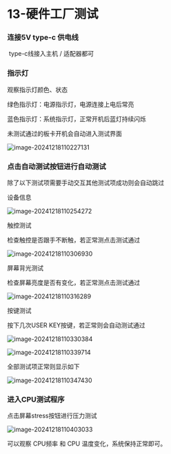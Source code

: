 # 13-硬件工厂测试







### 连接5V type-c 供电线

​     type-c线接入主机 / 适配器都可

### 指示灯

观察指示灯颜色、状态

绿色指示灯：电源指示灯，电源连接上电后常亮

蓝色指示灯：系统指示灯，正常开机后蓝灯持续闪烁

 

未测试通过的板卡开机会自动进入测试界面



![image-20241218110227131](http://tanzhtanzh.oss-cn-shenzhen.aliyuncs.com/img/image-20241218110227131.png)

### 点击自动测试按钮进行自动测试

除了以下测试项需要手动交互其他测试项成功则会自动跳过

设备信息

![image-20241218110254272](http://tanzhtanzh.oss-cn-shenzhen.aliyuncs.com/img/image-20241218110254272.png)

触控测试

检查触控是否跟手不断触，若正常测点击测试通过

![image-20241218110306930](http://tanzhtanzh.oss-cn-shenzhen.aliyuncs.com/img/image-20241218110306930.png)

屏幕背光测试

检查屏幕亮度是否有变化，若正常测点击测试通过

![image-20241218110316289](http://tanzhtanzh.oss-cn-shenzhen.aliyuncs.com/img/image-20241218110316289.png)

按键测试

按下几次USER KEY按键，若正常则会自动测试通过

![image-20241218110330384](http://tanzhtanzh.oss-cn-shenzhen.aliyuncs.com/img/image-20241218110330384.png)

![image-20241218110339714](http://tanzhtanzh.oss-cn-shenzhen.aliyuncs.com/img/image-20241218110339714.png)

全部测试项正常则显示如下

![image-20241218110347430](http://tanzhtanzh.oss-cn-shenzhen.aliyuncs.com/img/image-20241218110347430.png)

### 进入CPU测试程序

点击屏幕stress按钮进行压力测试

![image-20241218110403033](http://tanzhtanzh.oss-cn-shenzhen.aliyuncs.com/img/image-20241218110403033.png)

可以观察 CPU频率 和 CPU 温度变化，系统保持正常即可。